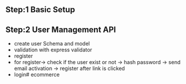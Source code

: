 # 
## Step:1 Basic Setup

## Step:2 User Management API
- create user Schema and model
- validation with express validator 
- register
- for register-> check if the user exist or not -> hash password -> send email activation -> register after link is clicked
- login# ecommerce
